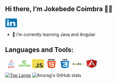 ## Hi there, I’m Jokebede Coimbra :woman_technologist:

<!--
**Jokebede-Coimbra/jokebede-coimbra** is a ✨ _special_ ✨ repository because its `README.md` (this file) appears on your GitHub profile.

Here are some ideas to get you started:-->


<a href="https://www.linkedin.com/in/jokebede-coimbra/" target="_blank">
<img align="center" height="30" width="40" src="https://raw.githubusercontent.com/devicons/devicon/master/icons/linkedin/linkedin-original.svg" alt="jokebede-linkedin" style="max-width:100%">
</a>



<!--- 🔭 I’m currently working on-->
- 🌱 I’m currently learning  Java and Angular


## Languages and Tools:
<p float="left">
<img align="center" height="30" width="40" src="https://raw.githubusercontent.com/devicons/devicon/master/icons/java/java-original-wordmark.svg" alt="imagem-java" style="max-width:100%">
<img align="center" height="30" width="40" src="https://raw.githubusercontent.com/devicons/devicon/master/icons/spring/spring-original-wordmark.svg" alt="imagem-spring" style="max-width:100%">
<img align="center" height="30" width="40" src="https://raw.githubusercontent.com/devicons/devicon/master/icons/javascript/javascript-original.svg" alt="imagem-js" style="max-width:100%">
<img align="center" height="30" width="40" src="https://raw.githubusercontent.com/devicons/devicon/master/icons/html5/html5-original-wordmark.svg" alt="imagem-html" style="max-width:100%">
<img align="center" height="30" width="40" src="https://raw.githubusercontent.com/devicons/devicon/master/icons/css3/css3-original-wordmark.svg" alt="imagem-css" style="max-width:100%">
<img align="center" height="30" width="40" src="https://raw.githubusercontent.com/devicons/devicon/master/icons/nodejs/nodejs-original-wordmark.svg" alt="imagem-node" style="max-width:100%">
<img align="center" height="30" width="40" src="https://raw.githubusercontent.com/devicons/devicon/master/icons/angularjs/angularjs-original.svg" alt="imagem-angular" style="max-width:100%">
<!--<img align="center" height="30" width="40" src="https://raw.githubusercontent.com/devicons/devicon/master/icons/android/android-original-wordmark.svg" alt="imagem-android" style="max-width:100%">
<img align="center" height="30" width="40" src="https://raw.githubusercontent.com/devicons/devicon/master/icons/oracle/oracle-original.svg" alt="imagem-oracle" style="max-width:100%">-->
</p>  

[![Top Langs](https://github-readme-stats.vercel.app/api/top-langs/?username=jokebede-coimbra&layout=compact)](https://github.com/jokebede-coimbra/github-readme-stats)
![Anurag's GitHub stats](https://github-readme-stats.vercel.app/api?username=jokebede-coimbra&theme=nightowl&show_icons=true)





